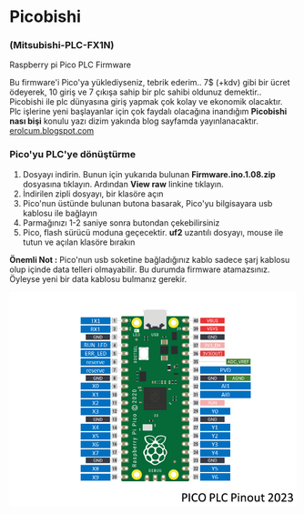 # Picobishi
### (Mitsubishi-PLC-FX1N)
 Raspberry pi Pico PLC Firmware

Bu firmware'i Pico'ya yüklediyseniz, tebrik ederim.. 7$ (+kdv) gibi bir ücret ödeyerek, 10 giriş ve 7 çıkışa sahip bir plc sahibi oldunuz demektir.. Picobishi ile plc dünyasına giriş yapmak çok kolay ve ekonomik olacaktır. Plc işlerine yeni başlayanlar için çok faydalı olacağına inandığım **Picobishi nası bişi** konulu yazı dizim yakında blog sayfamda yayınlanacaktır.<br>
[erolcum.blogspot.com](https://erolcum.blogspot.com)

### Pico'yu PLC'ye dönüştürme
1. Dosyayı indirin. Bunun için yukarıda bulunan **Firmware.ino.1.08.zip** dosyasına tıklayın. Ardından **View raw** linkine tıklayın.
2. İndirilen zipli dosyayı, bir klasöre açın
3. Pico'nun üstünde bulunan butona basarak, Pico'yu bilgisayara usb kablosu ile bağlayın
4. Parmağınızı 1-2 saniye sonra butondan çekebilirsiniz
5. Pico, flash sürücü moduna geçecektir. **uf2** uzantılı dosyayı, mouse ile tutun ve açılan klasöre bırakın

**Önemli Not :** Pico'nun usb soketine bağladığınız kablo sadece şarj kablosu olup içinde data telleri olmayabilir. Bu durumda firmware atamazsınız. Öyleyse yeni bir data kablosu bulmanız gerekir.
   
![Picobishi_PLC_Pinout_2023](https://github.com/erolcum/Picobishi/blob/main/my%20files/Pico_PLC_Pinout_2023.png)
 
